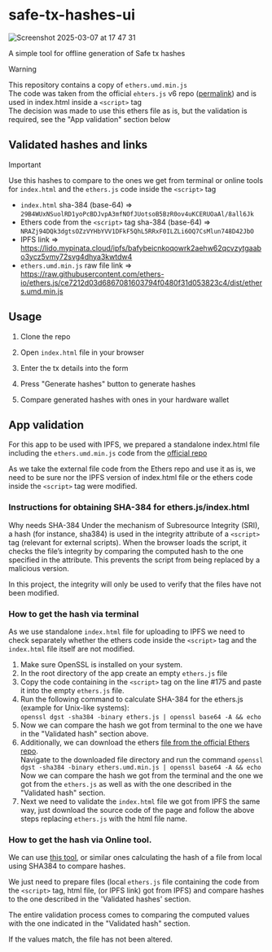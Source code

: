 # safe-tx-hashes-ui

![Screenshot 2025-03-07 at 17 47 31](https://github.com/user-attachments/assets/ae863272-c106-4b05-a474-44460f4be199)

A simple tool for offline generation of Safe tx hashes

> [!WARNING]  
> This repository contains a copy of `ethers.umd.min.js`  
> The code was taken from the official `ehters.js` v6 repo ([permalink](https://github.com/ethers-io/ethers.js/blob/ce7212d03d6867081603794f0480f31d053823c4/dist/ethers.umd.min.js)) and is used in index.html inside a `<script>` tag  
> The decision was made to use this ethers file as is, but the validation is required, see the "App validation" section below 


## Validated hashes and links 
> [!IMPORTANT]  
> Use this hashes to compare to the ones we get from terminal or online tools for `index.html` and the `ethers.js` code inside the `<script>` tag

- `index.html` sha-384 (base-64) => `29B4WUxNSuolRD1yoPcBDJvpA3mfNOfJUotsoB5BzR0ov4uKCERUOaAl/8all6Jk`
- Ethers code from the `<script>` tag sha-384 (base-64) => `NRAZj94DQk3dgtsOZzVYHbYVV1DFkF5QhL5RRxF0ILZLi6OQ7CsMlun748D42JbO`  
- IPFS link => https://lido.mypinata.cloud/ipfs/bafybeicnkoqowrk2aehw62qcvzytgaabo3ycz5vmy72svg4dhya3kwtdw4
- `ethers.umd.min.js` raw file link => https://raw.githubusercontent.com/ethers-io/ethers.js/ce7212d03d6867081603794f0480f31d053823c4/dist/ethers.umd.min.js


## Usage

1. Clone the repo

2. Open `index.html` file in your browser

3. Enter the tx details into the form

4. Press "Generate hashes" button to generate hashes

5. Compare generated hashes with ones in your hardware wallet

## App validation

For this app to be used with IPFS, we prepared a standalone index.html file including the `ethers.umd.min.js` code from
the [official repo](https://github.com/ethers-io/ethers.js/blob/ce7212d03d6867081603794f0480f31d053823c4/dist/ethers.umd.min.js)

As we take the external file code from the Ethers repo and use it as is, we need to be sure nor the IPFS version of index.html file or the ethers code inside the `<script>` tag were modified.


### Instructions for obtaining SHA-384 for ethers.js/index.html
Why needs SHA-384
Under the mechanism of Subresource Integrity (SRI), a hash (for instance, sha384) is used in the integrity attribute of a `<script>` tag (relevant for external scripts). When the browser loads the script, it checks the file’s integrity by comparing the computed hash to the one specified in the attribute. This prevents the script from being replaced by a malicious version.

In this project, the integrity will only be used to verify that the files have not been modified.

### How to get the hash via terminal

As we use standalone `index.html` file for uploading to IPFS we need to check separately whether the ethers code inside the `<script>` tag and the `index.html` file itself are not modified.

1. Make sure OpenSSL is installed on your system.
2. In the root directory of the app create an empty `ethers.js` file
3. Copy the code containing in the `<script>` tag on the line #175 and paste it into the empty `ethers.js` file.
4. Run the following command to calculate SHA-384 for the ethers.js (example for Unix-like systems):  
`openssl dgst -sha384 -binary ethers.js | openssl base64 -A && echo`
5. Now we can compare the hash we got from terminal to the one we have in the "Validated hash" section above. 
6. Additionally, we can download the ethers [file from the official Ethers repo](https://github.com/ethers-io/ethers.js/blob/ce7212d03d6867081603794f0480f31d053823c4/dist/ethers.umd.min.js).  
Navigate to the downloaded file directory and run the command `openssl dgst -sha384 -binary ethers.umd.min.js | openssl base64 -A && echo`  
Now we can compare the hash we got from the terminal and the one we got from the `ethers.js` as well as with the one described in the "Validated hash" section.
7. Next we need to validate the `index.html` file we got from IPFS the same way, just download the source code of the page and follow the above steps replacing `ethers.js` with the html file name.


### How to get the hash via Online tool. 

We can use [this tool](https://emn178.github.io/online-tools/sha384_file_hash.html), or similar ones calculating the hash of a file from local using SHA384 to compare hashes. 

We just need to prepare files (local `ethers.js` file containing the code from the `<script>` tag, html file, (or IPFS link) got from IPFS) and compare hashes to the one described in the 'Validated hashes' section.  

The entire validation process comes to comparing the computed values with the one indicated in the "Validated hash" section.

If the values match, the file has not been altered.



